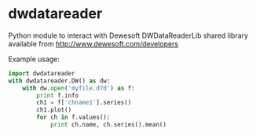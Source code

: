 dwdatareader
============

Python module to interact with Dewesoft DWDataReaderLib shared library
available from http://www.dewesoft.com/developers

Example usage:
```python
import dwdatareader
with dwdatareader.DW() as dw:
    with dw.open('myfile.d7d') as f:
        print f.info
        ch1 = f['chname1'].series()
        ch1.plot()
        for ch in f.values():
            print ch.name, ch.series().mean()
```
